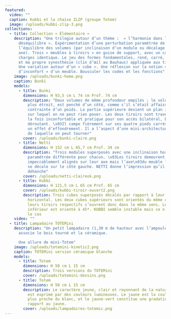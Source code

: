 ```yaml
---
featured:
  video: ""
  caption: Kubbi et la chaise ZLIP (groupe Totem)
  image: /uploads/kubbi-zlip-3.png
collections:
  - title: Collection « Élémentaire »
    description: "Une trilogie autour d’un thème :  « l’harmonie dans le
      déséquilibre ». Expérimentation d’une perturbation paramétrée de
      l’équilibre des volumes (par inclinaison d’un module ou décalage d’un
      axe). Trois « meubles à tiroirs » en guise de support, avec un cahier des
      charges identique. Le jeu des formes fondamentales, rond, carré, triangle
      et ma propre synesthésie (clin d’œil au Bauhaus) appliquée aux tiroirs.
      Une variation autour d’un « cube ». Une réflexion sur la notion «
      d’inconfort » d’un meuble. Bousculer les codes et les fonctions"
    image: /uploads/bunki-home.png
    caption: Bunki
    models:
      - title: Bunki
        dimensions: H 93,5 cm L 74 cm Prof. 74 cm
        description: "Deux volumes de même profondeur empilés ; le volume supérieur,
          plus étroit, est penché d’un côté, comme s’il s’était affaissé sous la
          contrainte d’un poids. La partie supérieure devient un plan incliné
          sur lequel on ne peut rien poser. Les deux tiroirs sont traversants. A
          la fois inconfortable et pratique pour son accès bilatéral, BUNKI est
          déroutant. \x03Il campe fièrement sur ses quatre pieds carrés malgré
          un effet d’effondrement. Il a l’aspect d’une mini-architecture autour
          de laquelle on peut tourner"
        cover: /uploads/bunki-claire.png
      - title: Netti
        dimensions: H 152 cm L 65,7 cm Prof. 34 cm
        description: "Trois modules superposés avec une inclinaison horizontale
          paramétrée différente pour chacun. \x03Les tiroirs demeurent
          impeccablement alignés sur leur axe mais l’axe\x03du meuble lui-même
          se décale sur le côté gauche. NETTI donne l’impression qu’il se
          déhanche"
        cover: /uploads/netti-claireok.png
      - title: Kubbi
        dimensions: H 121,5 cm L 65 cm Prof. 65 cm
        cover: /uploads/kubbi-tiroir-ouvert2.png
        description: Trois cubes superposés décalés par rapport à leur axe vertical et
          horizontal. Les deux cubes supérieurs sont orientés du même côté,
          leurs tiroirs respectifs s’ouvrent donc dans le même sens. Le cube
          inférieur est orienté à 45*. KUBBI semble instable mais ce n’est pas
          le cas
    video: ""
  - title: Lampadaire TOTEMini
    description: "Un petit lampadaire (1,30 m de hauteur avec l’ampoule) \x03qui
      associe le bois tourné et la céramique.

      Une allure de mini-Totem"
    image: /uploads/totemini-kinetic2.png
    caption: TOTEMini version céramique blanche
    models:
      - title: Totem
        dimensions: H 50 cm L 15 cm
        description: Trois versions du TOTEMini
        cover: /uploads/totemini-dessins.png
      - title: Totem
        dimensions: H 50 cm L 15 cm
        description: Le caractère jeune, clair et rayonnant de la nature au printemps
          est exprimé par des couleurs lumineuses. Le jaune est la couleur la
          plus proche du blanc, et le jaune-vert constitue une gradation par
          rapport au jaune.
        cover: /uploads/lampadaires-totemic.png
---
```

